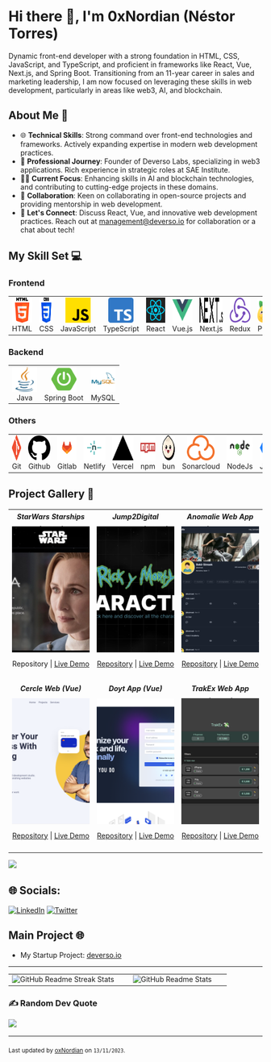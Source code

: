 # Hi there 👋, I'm 0xNordian (Néstor Torres)

Dynamic front-end developer with a strong foundation in HTML, CSS, JavaScript, and TypeScript, and proficient in frameworks like React, Vue, Next.js, and Spring Boot. Transitioning from an 11-year career in sales and marketing leadership, I am now focused on leveraging these skills in web development, particularly in areas like web3, AI, and blockchain.

## About Me 📖

- 🌐 **Technical Skills**: Strong command over front-end technologies and frameworks. Actively expanding expertise in modern web development practices.
- 🚀 **Professional Journey**: Founder of Deverso Labs, specializing in web3 applications. Rich experience in strategic roles at SAE Institute.
- 👨‍💻 **Current Focus**: Enhancing skills in AI and blockchain technologies, and contributing to cutting-edge projects in these domains.
- 🤝 **Collaboration**: Keen on collaborating in open-source projects and providing mentorship in web development.
- 💬 **Let's Connect**: Discuss React, Vue, and innovative web development practices. Reach out at [management@deverso.io](mailto:management@deverso.io) for collaboration or a chat about tech!



## My Skill Set 💻

<!-- <table><tr><td valign="top" width="33%"> -->

### Frontend

<div align="left">
  <table>
    <tr>
          <td align="center">
        <img src="icons/html-5.png" alt="HTML" height="50"/><br>
        HTML
      </td>
            <td align="center">
        <img src="icons/css-3.png" alt="ReCSSact" height="50"/><br>
        CSS
      </td>
            <td align="center">
        <img src="icons/js.png" alt="JavaScripr" height="50"/><br>
        JavaScript
      </td>
      <td align="center">
        <img src="icons/typescript.png" alt="TypeScript" height="50"/><br>
        TypeScript
      </td>
            <td align="center">
        <img src="icons/react.png" alt="React" height="50"/><br>
        React
      </td>
      <td align="center">
        <img src="icons/vue.png" alt="Vue.js" height="50"/><br>
        Vue.js
      </td>
      <td align="center">
        <img src="icons/nextjs.svg" alt="Next.js" height="50"/><br>
        Next.js
      </td>
            <td align="center">
        <img src="icons/redux.png" alt="Redux" height="50"/><br>
        Redux
      </td>
                  <td align="center">
        <img src="icons/Pinia.png" alt="Pinia" height="50"/><br>
        Pinia
      </td>
                        <td align="center">
        <img src="icons/vitest.png" alt="Vitest" height="50"/><br>
        Vitest
      </td>
                              <td align="center">
        <img src="icons/tailwind.png" alt="Tailwind" height="50"/><br>
        Tailwind
      </td>
      <!-- Add other cells for more icons here -->
    </tr>
    <!-- Add more rows here if needed -->
  </table>
</div>
</td><td valign="top" width="33%">

### Backend

<div align="left">  
  <table>
    <tr>
          <td align="center">
        <img src="icons/java.png" alt="Java" height="50"/><br>
        Java
      </td>
            <td align="center">
        <img src="icons/springboot.png" alt="Spring Boot" height="50"/><br>
        Spring Boot
      </td>
                  <td align="center">
        <img src="icons/mysql.png" alt="MySQL" height="50"/><br>
        MySQL
      </td>
  </table>
</div>

### Others

<div align="left">  
  <table>
    <tr>
          <td align="center">
        <img src="icons/git.png" alt="Git" height="50"/><br>
        Git
      </td>
            <td align="center">
        <img src="icons/github.png" alt="Github" height="50"/><br>
        Github
      </td>
                  <td align="center">
        <img src="icons/gitlab.png" alt="Gitlab" height="50"/><br>
        Gitlab
      </td>
                        <td align="center">
        <img src="icons/netlify.png" alt="Netlify" height="50"/><br>
        Netlify
      </td>
                              <td align="center">
        <img src="icons/vercel.png" alt="Vercel" height="50"/><br>
        Vercel
      </td>
                                    <td align="center">
        <img src="icons/npm.png" alt="NPM" height="50"/><br>
        npm
      </td>
                                          <td align="center">
        <img src="icons/bun.png" alt="bun" height="50"/><br>
        bun
      </td>
                                                <td align="center">
        <img src="icons/sonarcloud.png" alt="sonarclound" height="50"/><br>
        Sonarcloud
      </td>
                                                      <td align="center">
        <img src="icons/nodejs.png" alt="nodejs" height="50"/><br>
        NodeJs
      </td>
                                                            <td align="center">
        <img src="icons/jira.png" alt="jira" height="50"/><br>
        Jira
      </td>
  </table>
</div>

## Project Gallery 🌟

<table>
  <tr>
    <!-- Project 1 -->
    <td width="33%" valign="top" style="height: 300px;">
  <div align="center" style="height: 25px; margin-bottom: 7px">
    <h5 style="margin: 0; line-height: 25px;">StarWars Starships (React)</h5>
  </div>
  <div style="height: 250px; margin-bottom: 7px">
    <a href="https://sw-sprint8.vercel.app/">
      <img src="./assets/sw.jpeg" alt="StarWars Starship Project" style="width: 100%; height: 100%; object-fit: cover; display: block;">
    </a>
  </div>
  <p align="center" style="height: 25px; width: 100%; text-align: center;">
    <a style="text-decoration: none;" href="https://github.com/0xNordian/sprint8">Repository</a> | 
    <a href="https://sw-sprint8.vercel.app/">Live Demo</a>
  </p>
</td>
    <!-- Project 2 -->
<td width="33%" valign="top" style="height: 300px;">
  <div align="center" style="height: 25px; margin-bottom: 7px">
    <h5 style="margin: 0; line-height: 25px;">Jump2Digital Hackathon (React)</h5>
  </div>
  <div style="height: 250px; margin-bottom: 7px">
    <a href="https://wubba.netlify.app/">
      <img src="./assets/rickandmorty.png" alt="Jump2Digital Hackathon Web" style="width: 100%; height: 100%; object-fit: cover; display: block;">
    </a>
  </div>
  <p align="center" style="height: 25px; text-align: center;">
      <a href="https://github.com/0xNordian/rickyandmorty-j2d-hackaton">Repository</a> | 
      <a href="https://wubba.netlify.app/">Live Demo</a>
  </p>
    <!-- Project 3 -->
    <td width="33%" valign="top" style="height: 300px;">
  <div style="height: 25px; margin-bottom: 7px">
    <h5 align="center" style="margin: 0; line-height: 25px;">Anomalie Web App (Next.js)</h5>
  </div>
  <div style="height: 250px; margin-bottom: 7px">
<a href="https://anomalie.vercel.app/">
        <img src="./assets/anomalie-app.png" alt="Anomalie App" style="width: 100%; height: 100%; object-fit: cover;">
      </a>
  </div>
  <p align="center" style="height: 25px; text-align: center;">
      <a href="https://github.com/0xNordian/anomalie-app-supabase">Repository</a> | 
      <a href="https://anomalie.vercel.app/">Live Demo</a>
  </p>
  </tr>
      <tr>
    <!-- Project 4 -->
    <td width="33%" valign="top" style="height: 300px;">
  <div style="height: 25px; margin-bottom: 7px">
    <h5 align="center" style="margin: 0; line-height: 25px;">Cercle Web (Vue)</h5>
  </div>
  <div style="height: 250px; margin-bottom: 7px">
    <a href="https://circl3.netlify.app/">
      <img src="./assets/circl3.png" alt="Cercle Web" style="width: 100%; height: 100%; object-fit: cover; display: block;">
    </a>
  </div>
  <p align="center" style="height: 25px; text-align: center;">
    <a href="https://github.com/0xNordian/IronHack-MidTerm-Rpoject-Circle">Repository</a> | 
    <a href="https://circl3.netlify.app/">Live Demo</a>
  </p>
</td>
    <!-- Project 5 -->
<td width="33%" valign="top" style="height: 300px;">
  <div style="height: 25px; margin-bottom: 7px">
    <h5 align="center" style="margin: 0; line-height: 25px;">Doyt App (Vue)</h5>
  </div>
  <div style="height: 250px; margin-bottom: 7px">
    <a href="https://doyt.netlify.app/">
      <img src="./assets/doyt2.png" alt="doyt app" style="width: 100%; height: 100%; object-fit: cover; display: block;">
    </a>
  </div>
  <p align="center" style="height: 25px; text-align: center;">
      <a href="https://github.com/0xNordian/you-do">Repository</a> | 
      <a href="https://doyt.netlify.app/">Live Demo</a>
  </p>
    <!-- Project 6 -->
    <td width="33%" valign="top" style="height: 300px;">
  <div style="height: 25px; margin-bottom: 7px">
    <h5 align="center" style="margin: 0; line-height: 25px;">TrakEx Web App (React)</h5>
  </div>
  <div style="height: 250px; margin-bottom: 7px">
<a href="https://trakex.netlify.app/">
        <img src="./assets/trakex.png" alt="TrakEx App (React)" style="width: 100%; height: 100%; object-fit: cover;">
      </a>
  </div>
  <p align="center" style="height: 25px; text-align: center;">
      <a href="https://github.com/0xNordian/React-ExpenseTracker">Repository</a> | 
      <a href="https://trakex.netlify.app/">Live Demo</a>
  </p>
  </tr>

  <!-- Add more rows for additional projects -->
</table>

[![](https://visitcount.itsvg.in/api?id=0xnordian&icon=0&color=0)](https://visitcount.itsvg.in)

## 🌐 Socials:
[![LinkedIn](https://img.shields.io/badge/LinkedIn-%230077B5.svg?logo=linkedin&logoColor=white)](https://linkedin.com/in/torres-nestor) [![Twitter](https://img.shields.io/badge/Twitter-%231DA1F2.svg?logo=Twitter&logoColor=white)](https://twitter.com/0xNordian) 

## Main Project 🌐

-   My Startup Project: [deverso.io](https://deverso.io)

---

<table>
  <tr>
    <!-- Project 1 -->
    <td align="center" width="50%" valign="top">
      <img src="https://github-readme-streak-stats.herokuapp.com/?user=0xnordian&theme=dark&hide_border=false" alt="GitHub Readme Streak Stats" style="max-width: 100%;">
    </td>
    <!-- Project 2 -->
    <td align="center" width="50%" valign="top">
      <img src="https://github-readme-stats.vercel.app/api/top-langs/?username=0xNordian&layout=compact&show_icons=true&theme=radical" alt="GitHub Readme Stats" style="max-width: 100%;">
    </td>
  </tr>
</table>



### ✍️ Random Dev Quote
![](https://quotes-github-readme.vercel.app/api?type=horizontal&theme=radical)

---

<sub>Last updated by [oxNordian](https://github.com/0xNordian) on `13/11/2023`.</sub>

<!-- ![Anurag's GitHub stats](https://github-readme-stats.vercel.app/api?username=0xNordian&show_icons=true&theme=radical) -->

<!-- ![Top Langs](https://github-readme-stats.vercel.app/api/top-langs/?username=0xNordian&theme=radical)

![Top Langs](https://github-readme-stats.vercel.app/api/top-langs/?username=0xNordian&theme=radical) -->

<!-- [![Readme Card](https://github-readme-stats.vercel.app/api/pin/?username=0xNordian&repo=rickyandmorty-j2d-hackaton)](https://github.com/0xNordian/rickyandmorty-j2d-hackaton) -->



<!-- 
1. # 💻 Tech Stack:
![Java](https://img.shields.io/badge/java-%23ED8B00.svg?style=for-the-badge&logo=openjdk&logoColor=white) ![JavaScript](https://img.shields.io/badge/javascript-%23323330.svg?style=for-the-badge&logo=javascript&logoColor=%23F7DF1E) ![HTML5](https://img.shields.io/badge/html5-%23E34F26.svg?style=for-the-badge&logo=html5&logoColor=white) ![Markdown](https://img.shields.io/badge/markdown-%23000000.svg?style=for-the-badge&logo=markdown&logoColor=white) ![TypeScript](https://img.shields.io/badge/typescript-%23007ACC.svg?style=for-the-badge&logo=typescript&logoColor=white) ![Netlify](https://img.shields.io/badge/netlify-%23000000.svg?style=for-the-badge&logo=netlify&logoColor=#00C7B7) ![Vercel](https://img.shields.io/badge/vercel-%23000000.svg?style=for-the-badge&logo=vercel&logoColor=white) ![Angular.js](https://img.shields.io/badge/angular.js-%23E23237.svg?style=for-the-badge&logo=angularjs&logoColor=white) ![Bootstrap](https://img.shields.io/badge/bootstrap-%238511FA.svg?style=for-the-badge&logo=bootstrap&logoColor=white) ![Next JS](https://img.shields.io/badge/Next-black?style=for-the-badge&logo=next.js&logoColor=white) ![Redux](https://img.shields.io/badge/redux-%23593d88.svg?style=for-the-badge&logo=redux&logoColor=white) ![TailwindCSS](https://img.shields.io/badge/tailwindcss-%2338B2AC.svg?style=for-the-badge&logo=tailwind-css&logoColor=white) ![Vue.js](https://img.shields.io/badge/vue.js-%2335495e.svg?style=for-the-badge&logo=vuedotjs&logoColor=%234FC08D) ![React](https://img.shields.io/badge/react-%2320232a.svg?style=for-the-badge&logo=react&logoColor=%2361DAFB) ![Supabase](https://img.shields.io/badge/Supabase-3ECF8E?style=for-the-badge&logo=supabase&logoColor=white) ![Figma](https://img.shields.io/badge/figma-%23F24E1E.svg?style=for-the-badge&logo=figma&logoColor=white) ![Postman](https://img.shields.io/badge/Postman-FF6C37?style=for-the-badge&logo=postman&logoColor=white) ![SonarQube](https://img.shields.io/badge/SonarQube-black?style=for-the-badge&logo=sonarqube&logoColor=4E9BCD)
# 📊 GitHub Stats:
![](https://github-readme-stats.vercel.app/api?username=0xnordian&theme=dark&hide_border=false&include_all_commits=false&count_private=false)<br/>
![](https://github-readme-streak-stats.herokuapp.com/?user=0xnordian&theme=dark&hide_border=false)<br/>
![](https://github-readme-stats.vercel.app/api/top-langs/?username=0xnordian&theme=dark&hide_border=false&include_all_commits=false&count_private=false&layout=compact)

## 🏆 GitHub Trophies
![](https://github-profile-trophy.vercel.app/?username=0xnordian&theme=algolia&no-frame=false&no-bg=true&margin-w=4)
-->


<!-- Proudly created with GPRM ( https://gprm.itsvg.in ) -->





